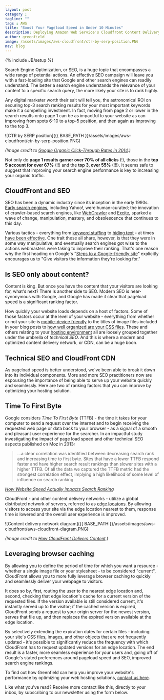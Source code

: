 ```yaml
---
layout: post
category :
tagline: ""
tags : AWS
title: "Boost Your Pageload Speed in Under 10 Minutes"
description: Deploying Amazon Web Service's Cloudfront Content Delivery System improves your site's pageload speed - and your organic search performance.
author: greenfield
image: /assets/images/aws-cloudfront/ctr-by-serp-position.PNG
nav: blog
---
```

{% include JB/setup %}

Search Engine Optimization, or SEO, is a huge topic that encompasses a wide range of potential actions. An effective SEO campaign will leave you with a fast-loading site that Google and other search engines can readily understand. The better a search engine understands the relevance of your content to a specific search query, the more likely your site is to rank highly.

Any digital marketer worth their salt will tell you, the astronomical ROI on securing top-3 search ranking results for your most important keywords make it a compelling investment. In fact, moving from page 2 or lower in the search results onto page 1 can be as impactful to your website as can improving from spots 6-10 to a top-5 position, and then again as improving to the top 3.

![CTR by SERP position]({{ BASE_PATH }}/assets/images/aws-cloudfront/ctr-by-serp-position.PNG)

_(Image credit to [Google Organic Click-Through Rates in 2014](https://moz.com/blog/google-organic-click-through-rates-in-2014).)_

Not only do **page 1 results garner over 70% of all clicks** (!), those in the **top 5 account for over 67%** (!!) and the **top 3, over 55%** (!!!). It seems safe to suggest that improving your search engine performance is key to increasing your organic traffic.

## CloudfFront and SEO

SEO has been a dynamic industry since its inception in the early 1990s. [Early search engines](http://www.thehistoryofseo.com/The-Industry/Short_History_of_Early_Search_Engines.aspx), including Yahoo!, were human-curated; the innovation of crawler-based search engines, like [WebCrawler](https://en.wikipedia.org/wiki/WebCrawler) and [Excite](https://en.wikipedia.org/wiki/Excite), sparked a wave of change, manipulation, mastery, and obsolescence that continues to this day.

Various tactics - everything from [keyword stuffing](https://support.google.com/webmasters/answer/66358?hl=en) to [hiding text](http://searchenginewatch.com/sew/news/2291159/keyword-stuffing-hidden-text-manual-action-google-on-how-to-fix-it#) - at times [have been effective](https://en.wikipedia.org/wiki/Search_engine_optimization#History). One trait these all share, however, is that they were in some way manipulative, and eventually search engines got wise to the actions webmasters were taking to improve their ranking. That's one reason why the first heading on Google's "[Steps to a Google-friendly site](https://support.google.com/webmasters/answer/40349?hl=en)" explicitly encourages us to "Give visitors the information they're looking for."

## Is SEO only about content?

Content is king. But once you have the content that your visitors are looking for, what's next? There is another side to SEO. Modern SEO is near-synonymous with Google, and Google has made it clear that pageload speed is a significant ranking factor.

How quickly your website loads depends on a host of factors. Some of those factors occur at the level of your website - everything from whether or not your site is [mobile-device friendly](http://googlewebmastercentral.blogspot.com/2015/04/faqs-april-21st-mobile-friendly.html) to the titles of image files included in your blog posts to [how well organized are your CSS files](http://blog.greenfieldhq.com/2014/08/29/front-back/). These and others relating to your [hosting environment](http://blog.greenfieldhq.com/2015/08/21/cloud-hosting/) all are loosely grouped together under the umbrella of _technical SEO_. And this is where a modern and optimized content delivery network, or CDN, can be a huge boon.

## Technical SEO and CloudFront CDN

As pageload speed is better understood, we've been able to break it down into its individual components. More and more SEO practitioners now are espousing the importance of being able to serve up your website quickly and seamlessly. Here are two of ranking factors that you can improve by optimizing your hosting solution.

## Time To First Byte

Google considers _Time To First Byte_ (TTFB) - the time it takes for your computer to send a request over the internet and to begin receiving the requested web page or data back to your browser - as a signal of a smooth and pleasant user experience for the searcher. In an impactful study investigating the impact of page load speed and other technical SEO aspects published on Moz in 2013:

> ...a clear correlation was identified between decreasing search rank and increasing time to first byte. Sites that have a lower TTFB respond faster and have higher search result rankings than slower sites with a higher TTFB. Of all the data we captured the TTFB metric had the strongest correlation effect, implying a high likelihood of some level of influence on search ranking.

_[How Website Speed Actually Impacts Search Ranking](https://moz.com/blog/how-website-speed-actually-impacts-search-ranking)_

CloudFront - and other content delivery networks - utilize a global distributed network of servers, referred to as [edge locatons](http://docs.aws.amazon.com/AmazonCloudFront/latest/DeveloperGuide/LocationsOfEdgeServers.html). By allowing visitors to access your site via the edge location nearest to them, response time is lowered and the overall user experience is improved.

![Content delivery network diagram]({{ BASE_PATH }}/assets/images/aws-cloudfront/aws-cloudfront-diagram.PNG)

_(Image credit to [How CloudFront Delivers Content](http://docs.aws.amazon.com/AmazonCloudFront/latest/DeveloperGuide/HowCloudFrontWorks.html).)_

## Leveraging browser caching

By allowing you to define the period of time for which you want a resource - whether a single image file or your stylesheet - to be considered "current", CloudFront allows you to more fully leverage browser caching to quickly and seamlessly deliver your webpage to visitors.

It does so by, first, routing the user to the nearest edge location and, second, checking that edge location's cache for a current version of the requested files. If the version available is still considered current, it's instantly served up to the visitor; if the cached version is expired, CloudFront sends a request to your origin server for the newest version, serves that file up, and then replaces the expired version available at the edge location.

By selectively extending the expiration dates for certain files - including your site's CSS files, images, and other objects that are not frequently updated - it's possible to significantly reduce the frequency with which CloudFront has to request updated versions for an edge location. The end result is a faster, more seamless experience for your users and, going off of Google's stated preferences around pageload speed and SEO, improved search engine rankings.

To find out how Greenfield can help you improve your website's performance by optimizing your web hosting solutions, [contact us here](http://greenfieldhq.com/#contact).

Like what you've read? Receive more contact like this, directly to your inbox, by subscribing to our newsletter using the form below.
